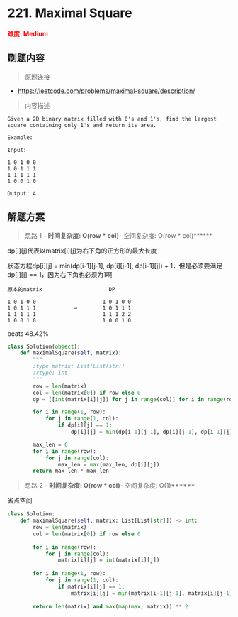 # 221. Maximal Square

**<font color=red>难度: Medium</font>**

## 刷题内容

> 原题连接

* https://leetcode.com/problems/maximal-square/description/

> 内容描述

```
Given a 2D binary matrix filled with 0's and 1's, find the largest square containing only 1's and return its area.

Example:

Input: 

1 0 1 0 0
1 0 1 1 1
1 1 1 1 1
1 0 0 1 0

Output: 4
```

## 解题方案

> 思路 1
******- 时间复杂度: O(row * col)******- 空间复杂度: O(row * col)******


dp[i][j]代表以matrix[i][j]为右下角的正方形的最大长度

状态方程dp[i][j] = min(dp[i-1][j-1], dp[i][j-1], dp[i-1][j]) + 1，但是必须要满足dp[i][j] == 1，因为右下角也必须为1啊



```
原本的matrix                     DP

1 0 1 0 0                     1 0 1 0 0
1 0 1 1 1            →        1 0 1 1 1
1 1 1 1 1                     1 1 1 2 2
1 0 0 1 0                     1 0 0 1 0

```

beats 48.42%

```python
class Solution(object):
    def maximalSquare(self, matrix):
        """
        :type matrix: List[List[str]]
        :rtype: int
        """
        row = len(matrix)
        col = len(matrix[0]) if row else 0
        dp = [[int(matrix[i][j]) for j in range(col)] for i in range(row)]

        for i in range(1, row):
            for j in range(1, col):
                if dp[i][j] == 1:
                    dp[i][j] = min(dp[i-1][j-1], dp[i][j-1], dp[i-1][j]) + 1

        max_len = 0
        for i in range(row):
            for j in range(col):
                max_len = max(max_len, dp[i][j])
        return max_len * max_len
```

> 思路 2
******- 时间复杂度: O(row * col)******- 空间复杂度: O(1)******

省点空间

```python
class Solution:
    def maximalSquare(self, matrix: List[List[str]]) -> int:
        row = len(matrix)
        col = len(matrix[0]) if row else 0
        
        for i in range(row):
            for j in range(col):
                matrix[i][j] = int(matrix[i][j])
        
        for i in range(1, row):
            for j in range(1, col):
                if matrix[i][j] == 1:
                    matrix[i][j] = min(matrix[i-1][j-1], matrix[i][j-1], matrix[i-1][j]) + 1
                    
        return len(matrix) and max(map(max, matrix)) ** 2
```



